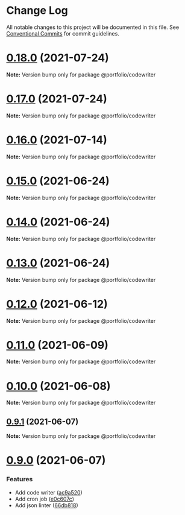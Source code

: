 # Change Log

All notable changes to this project will be documented in this file.
See [Conventional Commits](https://conventionalcommits.org) for commit guidelines.

# [0.18.0](https://github.com/ticklepoke/Portfolio/compare/v0.17.0...v0.18.0) (2021-07-24)

**Note:** Version bump only for package @portfolio/codewriter





# [0.17.0](https://github.com/ticklepoke/Portfolio/compare/v0.16.1...v0.17.0) (2021-07-24)

**Note:** Version bump only for package @portfolio/codewriter





# [0.16.0](https://github.com/ticklepoke/Portfolio/compare/v0.15.0...v0.16.0) (2021-07-14)

**Note:** Version bump only for package @portfolio/codewriter





# [0.15.0](https://github.com/ticklepoke/Portfolio/compare/v0.14.0...v0.15.0) (2021-06-24)

**Note:** Version bump only for package @portfolio/codewriter





# [0.14.0](https://github.com/ticklepoke/Portfolio/compare/v0.13.0...v0.14.0) (2021-06-24)

**Note:** Version bump only for package @portfolio/codewriter





# [0.13.0](https://github.com/ticklepoke/Portfolio/compare/v0.12.0...v0.13.0) (2021-06-24)

**Note:** Version bump only for package @portfolio/codewriter





# [0.12.0](https://github.com/ticklepoke/Portfolio/compare/v0.11.0...v0.12.0) (2021-06-12)

**Note:** Version bump only for package @portfolio/codewriter





# [0.11.0](https://github.com/ticklepoke/Portfolio/compare/v0.10.0...v0.11.0) (2021-06-09)

**Note:** Version bump only for package @portfolio/codewriter





# [0.10.0](https://github.com/ticklepoke/Portfolio/compare/v0.9.1...v0.10.0) (2021-06-08)

**Note:** Version bump only for package @portfolio/codewriter





## [0.9.1](https://github.com/ticklepoke/Portfolio/compare/v0.9.0...v0.9.1) (2021-06-07)

**Note:** Version bump only for package @portfolio/codewriter





# [0.9.0](https://github.com/ticklepoke/Portfolio/compare/v0.8.0...v0.9.0) (2021-06-07)


### Features

* Add code writer ([ac9a520](https://github.com/ticklepoke/Portfolio/commit/ac9a5204eee719873576309a7a31dec20b2c0790))
* Add cron job ([e0c607c](https://github.com/ticklepoke/Portfolio/commit/e0c607c20d1759a285b4c61de8c3061c44cdac4d))
* Add json linter ([66db818](https://github.com/ticklepoke/Portfolio/commit/66db8188e185daf03d41671e98f4d9f1cd0759b9))
